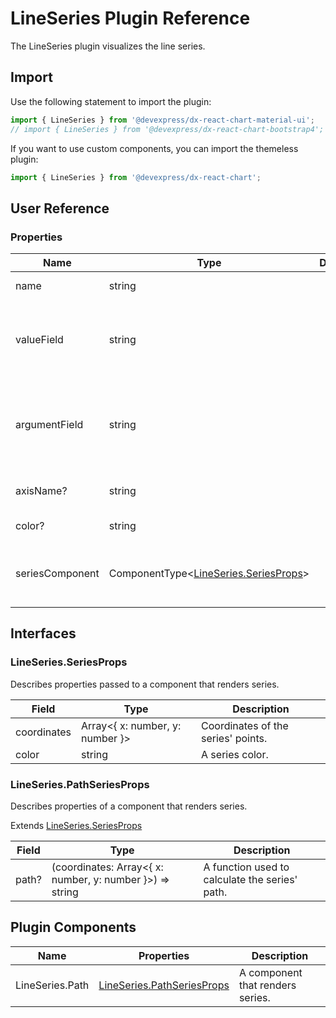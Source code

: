 # LineSeries Plugin Reference

The LineSeries plugin visualizes the line series.

## Import

Use the following statement to import the plugin:

```js
import { LineSeries } from '@devexpress/dx-react-chart-material-ui';
// import { LineSeries } from '@devexpress/dx-react-chart-bootstrap4';
```

If you want to use custom components, you can import the themeless plugin:

```js
import { LineSeries } from '@devexpress/dx-react-chart';
```

## User Reference

### Properties

Name | Type | Default | Description
-----|------|---------|------------
name | string | | The series name.
valueField | string | | The name of a data field that provides series point values.
argumentField | string | | The name of a data field that provides series point argument values.
axisName? | string | | An associated axis.
color? | string | | The series color.
seriesComponent | ComponentType&lt;[LineSeries.SeriesProps](#lineseriesseriesprops)&gt; | | A component that renders series.

## Interfaces

### LineSeries.SeriesProps

Describes properties passed to a component that renders series.

Field | Type | Description
------|------|------------
coordinates | Array&lt;{ x: number, y: number }&gt; | Coordinates of the series' points.
color | string | A series color.

### LineSeries.PathSeriesProps

Describes properties of a component that renders series.

Extends [LineSeries.SeriesProps](#lineseriesseriesprops)

Field | Type | Description
------|------|------------
path? | (coordinates: Array&lt;{ x: number, y: number }&gt;) => string | A function used to calculate the series' path.

## Plugin Components

Name | Properties | Description
-----|------------|------------
LineSeries.Path | [LineSeries.PathSeriesProps](#lineseriespathseriesprops) | A component that renders series.
